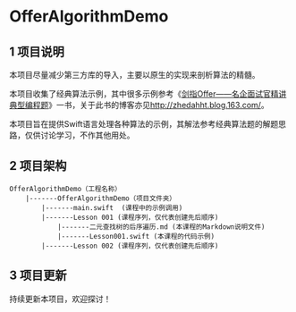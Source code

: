 # OfferAlgorithmDemo

## 1 项目说明

本项目尽量减少第三方库的导入，主要以原生的实现来剖析算法的精髓。

本项目收集了经典算法示例，其中很多示例参考《[剑指Offer——名企面试官精讲典型编程题](http://zhedahht.blog.163.com/blog/static/254111742011101624433132/)》一书，关于此书的博客亦见<http://zhedahht.blog.163.com/>。

本项目旨在提供Swift语言处理各种算法的示例，其解法参考经典算法题的解题思路，仅供讨论学习，不作其他用处。

## 2 项目架构

```
OfferAlgorithmDemo（工程名称） 
	|-------OfferAlgorithmDemo（项目文件夹） 
		|-------main.swift	(课程中的示例调用)
		|-------Lesson 001 (课程序列，仅代表创建先后顺序)
			|-------二元查找树的后序遍历.md (本课程的Markdown说明文件)
			|-------Lesson001.swift (本课程的代码示例)
		|-------Lesson 002 (课程序列，仅代表创建先后顺序)
```

## 3 项目更新

持续更新本项目，欢迎探讨！


